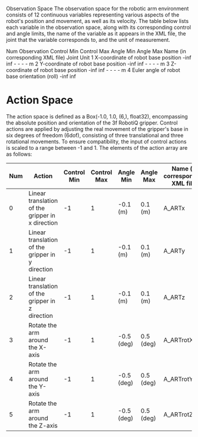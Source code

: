 Observation Space
The observation space for the robotic arm environment consists of 12 continuous variables representing various aspects of the robot's position and movement, as well as its velocity. The table below lists each variable in the observation space, along with its corresponding control and angle limits, the name of the variable as it appears in the XML file, the joint that the variable corresponds to, and the unit of measurement.

Num	Observation	Control Min	Control Max	Angle Min	Angle Max	Name (in corresponding XML file)	Joint	Unit
1	X-coordinate of robot base position	-inf	inf	-	-	-	-	m
2	Y-coordinate of robot base position	-inf	inf	-	-	-	-	m
3	Z-coordinate of robot base position	-inf	inf	-	-	-	-	m
4	Euler angle of robot base orientation (roll)	-inf	inf				

# Action Space
The action space is defined as a Box(-1.0, 1.0, (6,), float32), encompassing the absolute position and orientation of the 3f RobotiQ gripper. Control actions are applied by adjusting the real movement of the gripper's base in six degrees of freedom (6dof), consisting of three translational and three rotational movements. To ensure compatibility, the input of control actions is scaled to a range between -1 and 1. The elements of the action array are as follows:

| Num | Action                                               | Control Min | Control Max | Angle Min | Angle Max | Name (in corresponding XML file) | Joint | Unit        |
|-----|------------------------------------------------------|-------------|-------------|-----------|-----------|----------------------------------|-------|-------------|
| 0   | Linear translation of the gripper in x direction     | -1          | 1           | -0.1 (m)  | 0.1 (m)   | A_ARTx                           | slide | position (m)|
| 1   | Linear translation of the gripper in y direction     | -1          | 1           | -0.1 (m)  | 0.1 (m)   | A_ARTy                           | slide | position (m)|
| 2   | Linear translation of the gripper in z direction     | -1          | 1           | -0.1 (m)  | 0.1 (m)   | A_ARTz                           | slide | position (m)|
| 3   | Rotate the arm around the X-axis                     | -1          | 1           | -0.5 (deg)| 0.5 (deg) | A_ARTrotX                        | rotate| angle (rad) |
| 4   | Rotate the arm around the Y-axis                     | -1          | 1           | -0.5 (deg)| 0.5 (deg) | A_ARTrotY                        | rotate| angle (rad) |
| 5   | Rotate the arm around the Z-axis                     | -1          | 1           | -0.5 (deg)| 0.5 (deg) | A_ARTrotZ                        | rotate| angle (rad) |
